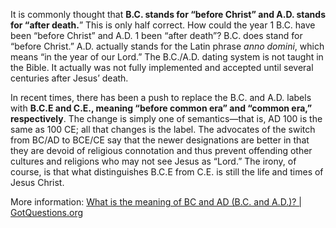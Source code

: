 It is commonly thought that **B.C. stands for “before Christ” and A.D. stands for “after death.**” This is only half correct. How could the year 1 B.C. have been “before Christ” and A.D. 1 been “after death”? B.C. does stand for “before Christ.” A.D. actually stands for the Latin phrase *anno domini*, which means “in the year of our Lord.” The B.C./A.D. dating system is not taught in the Bible. It actually was not fully implemented and accepted until several centuries after Jesus’ death.

In recent times, there has been a push to replace the B.C. and A.D. labels with **B.C.E and C.E., meaning “before common era” and “common era,” respectively**. The change is simply one of semantics—that is, AD 100 is the same as 100 CE; all that changes is the label. The advocates of the switch from BC/AD to BCE/CE say that the newer designations are better in that they are devoid of religious connotation and thus prevent offending other cultures and religions who may not see Jesus as “Lord.” The irony, of course, is that what distinguishes B.C.E from C.E. is still the life and times of Jesus Christ.

More information: [What is the meaning of BC and AD (B.C. and A.D.)? | GotQuestions.org](https://www.gotquestions.org/BC-AD.html)


